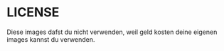 # LICENSE

Diese images dafst du nicht verwenden, weil geld kosten deine eigenen images kannst du verwenden.
